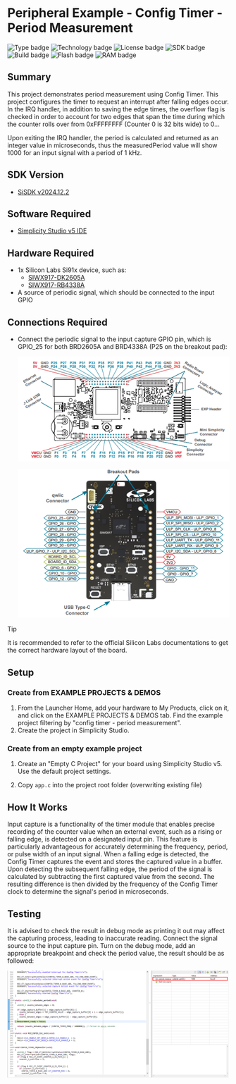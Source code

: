 # Peripheral Example - Config Timer - Period Measurement #

![Type badge](https://img.shields.io/badge/Type-Application%20Examples-green)
![Technology badge](https://img.shields.io/badge/Technology-Peripheral-green)
![License badge](https://img.shields.io/badge/License-Zlib-green)
![SDK badge](https://img.shields.io/badge/SDK-v2024.12.2-green)
![Build badge](https://img.shields.io/badge/Build-passing-green)
![Flash badge](https://img.shields.io/badge/Flash-41.71%20KB-blue)
![RAM badge](https://img.shields.io/badge/RAM-18.67%20KB-blue)

## Summary ##

This project demonstrates period measurement using Config Timer. This project configures the timer to request an interrupt after falling edges occur. In the IRQ handler, in addition to saving the edge times, the overflow flag is checked in order to account for two edges that span the time during which the counter rolls over from 0xFFFFFFFF (Counter 0 is 32 bits wide) to 0...

Upon exiting the IRQ handler, the period is calculated and returned as an integer value in microseconds, thus the measuredPeriod value will
show 1000 for an input signal with a period of 1 kHz.

## SDK Version ##

- [SiSDK v2024.12.2](https://github.com/SiliconLabs/simplicity_sdk/releases/tag/v2024.12.2)

## Software Required ##

- [Simplicity Studio v5 IDE](https://www.silabs.com/developers/simplicity-studio)

## Hardware Required ##

- 1x Silicon Labs Si91x device, such as:
  - [SIWX917-DK2605A](https://www.silabs.com/development-tools/wireless/wi-fi/siwx917-dk2605a-wifi-6-bluetooth-le-soc-dev-kit)
  - [SIWX917-RB4338A](https://www.silabs.com/development-tools/wireless/wi-fi/siwx917-rb4338a-wifi-6-bluetooth-le-soc-radio-board?tab=overview)
- A source of periodic signal, which should be connected to the input GPIO

## Connections Required ##

- Connect the periodic signal to the input capture GPIO pin, which is GPIO_25 for both BRD2605A and BRD4338A (P25 on the breakout pad):

  ![brd4338a_connectors](image/brd4338a_connectors.png)

  ![brd2605a_connectors](image/brd2605a_connectors.png)

> [!TIP]
> It is recommended to refer to the official Silicon Labs documentations to get the correct hardware layout of the board.

## Setup ##

### Create from EXAMPLE PROJECTS & DEMOS ###

1. From the Launcher Home, add your hardware to My Products, click on it, and click on the EXAMPLE PROJECTS & DEMOS tab. Find the example project filtering by "config timer - period measurement".
2. Create the project in Simplicity Studio.

### Create from an empty example project ###

1. Create an "Empty C Project" for your board using Simplicity Studio v5. Use the default project settings.

2. Copy `app.c` into the project root folder (overwriting existing file)

## How It Works ##

Input capture is a functionality of the timer module that enables precise recording of the counter value when an external event, such as a rising or falling edge, is detected on a designated input pin. This feature is particularly advantageous for accurately determining the frequency, period, or pulse width of an input signal.
When a falling edge is detected, the Config Timer captures the event and stores the captured value in a buffer. Upon detecting the subsequent falling edge, the period of the signal is calculated by subtracting the first captured value from the second. The resulting difference is then divided by the frequency of the Config Timer clock to determine the signal's period in microseconds.

## Testing ##

It is advised to check the result in debug mode as printing it out may affect the capturing process, leading to inaccurate reading. Connect the signal source to the input capture pin. Turn on the debug mode, add an appropriate breakpoint and check the period value, the result should be as followed:

![result](image/result.png)
